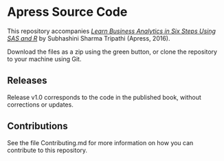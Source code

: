 # Apress Source Code

This repository accompanies [*Learn Business Analytics in Six Steps Using SAS and R*](http://www.apress.com/9781484210024) by Subhashini Sharma Tripathi (Apress, 2016).

[comment]: #cover

Download the files as a zip using the green button, or clone the repository to your machine using Git.

## Releases

Release v1.0 corresponds to the code in the published book, without corrections or updates.

## Contributions

See the file Contributing.md for more information on how you can contribute to this repository.
